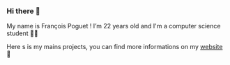 ### Hi there 👋

My name is François Poguet ! 
I’m 22 years old and I'm a computer science student 👨‍💻


Here s is my mains projects, you can find more informations on my [website](https://francois.poguet.com) 🏡

